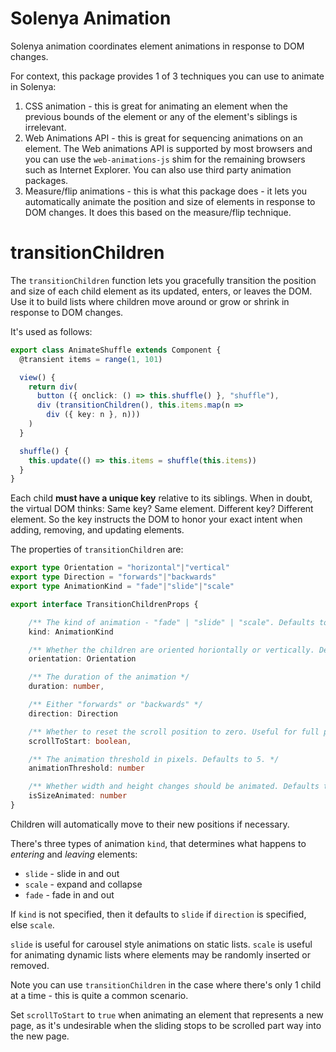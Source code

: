 # Solenya Animation

Solenya animation coordinates element animations in response to DOM changes.

For context, this package provides 1 of 3 techniques you can use to animate in Solenya:

1) CSS animation - this is great for animating an element when the previous bounds of the element or any of the element's siblings is irrelevant.
2) Web Animations API - this is great for sequencing animations on an element. The Web animations API is supported by most browsers and you can use the `web-animations-js` shim for the remaining browsers such as Internet Explorer. You can also use third party animation packages.
3) Measure/flip animations - this is what this package does - it lets you automatically animate the position and size of elements in response to DOM changes. It does this based on the measure/flip technique.

# transitionChildren

The `transitionChildren` function lets you gracefully transition the position and size of each child element as its updated, enters, or leaves the DOM. Use it to build lists where children move around or grow or shrink in response to DOM changes.

It's used as follows:

```typescript
export class AnimateShuffle extends Component {
  @transient items = range(1, 101)

  view() {
    return div(
      button ({ onclick: () => this.shuffle() }, "shuffle"),
      div (transitionChildren(), this.items.map(n =>
        div ({ key: n }, n)))
    )
  }

  shuffle() {
    this.update(() => this.items = shuffle(this.items))
  }
}
```
Each child **must have a unique key** relative to its siblings. When in doubt, the virtual DOM thinks: Same key? Same element. Different key? Different element. So the key instructs the DOM to honor your exact intent when adding, removing, and updating elements.

The properties of `transitionChildren` are:

```typescript
export type Orientation = "horizontal"|"vertical"
export type Direction = "forwards"|"backwards"
export type AnimationKind = "fade"|"slide"|"scale"

export interface TransitionChildrenProps {    

    /** The kind of animation - "fade" | "slide" | "scale". Defaults to "slide" if direction is specified, else "scale". */
    kind: AnimationKind

    /** Whether the children are oriented horiontally or vertically. Defaults to "vertical" */
    orientation: Orientation

    /** The duration of the animation */
    duration: number,

    /** Either "forwards" or "backwards" */
    direction: Direction

    /** Whether to reset the scroll position to zero. Useful for full page animations. */
    scrollToStart: boolean,

    /** The animation threshold in pixels. Defaults to 5. */
    animationThreshold: number

    /** Whether width and height changes should be animated. Defaults to false. */
    isSizeAnimated: number
}
```

Children will automatically move to their new positions if necessary.

There's three types of animation `kind`, that determines what happens to *entering* and *leaving* elements:

* `slide` - slide in and out
* `scale` - expand and collapse
* `fade` - fade in and out

If `kind` is not specified, then it defaults to `slide` if `direction` is specified, else `scale`.

`slide` is useful for carousel style animations on static lists. `scale` is useful for animating dynamic lists where elements may be randomly inserted or removed.

Note you can use `transitionChildren` in the case where there's only 1 child at a time - this is quite a common scenario.

Set `scrollToStart` to `true` when animating an element that represents a new page, as it's undesirable when the sliding stops to be scrolled part way into the new page.